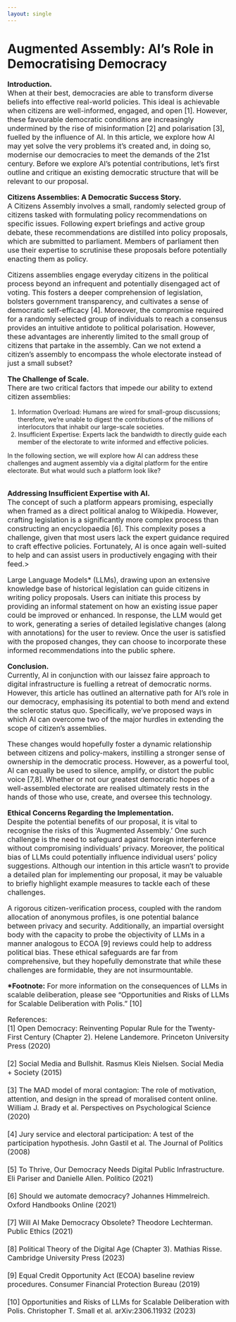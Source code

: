 ```yaml
---
layout: single
---
```

<h1>Augmented Assembly: AI’s Role in Democratising Democracy</h1>

<p style="font-size: 16px;"><b>Introduction.</b><br>
When at their best, democracies are able to transform diverse beliefs into effective real-world policies. This ideal is achievable when citizens are well-informed, engaged, and open [1]. However, these favourable democratic conditions are increasingly undermined by the rise of misinformation [2] and polarisation [3], fuelled by the influence of AI. In this article, we explore how AI may yet solve the very problems it’s created and, in doing so, modernise our democracies to meet the demands of the 21st century. Before we explore AI’s potential contributions, let’s first outline and critique an existing democratic structure that will be relevant to our proposal.<br>

<p style="font-size: 16px;"><b>Citizens Assemblies: A Democratic Success Story.</b><br>
A Citizens Assembly involves a small, randomly selected group of citizens tasked with formulating policy recommendations on specific issues. Following expert briefings and active group debate, these recommendations are distilled into policy proposals, which are submitted to parliament. Members of parliament then use their expertise to scrutinise these proposals before potentially enacting them as policy.<br>

<p style="font-size: 16px;">Citizens assemblies engage everyday citizens in the political process beyond an infrequent and potentially disengaged act of voting. This fosters a deeper comprehension of legislation, bolsters government transparency, and cultivates a sense of democratic self-efficacy [4]. Moreover, the compromise required for a randomly selected group of individuals to reach a consensus provides an intuitive antidote to political polarisation. However, these advantages are inherently limited to the small group of citizens that partake in the assembly. Can we not extend a citizen’s assembly to encompass the whole electorate instead of just a small subset?<br>

<p style="font-size: 16px;"><b>The Challenge of Scale.</b><br>
There are two critical factors that impede our ability to extend citizen assemblies:<br>
<ol>
  <li>Information Overload: Humans are wired for small-group discussions; therefore, we’re unable to digest the contributions of the millions of interlocutors that inhabit our large-scale societies.</li>
  <li>Insufficient Expertise: Experts lack the bandwidth to directly guide each member of the electorate to write informed and effective policies.</li>
</ol>
In the following section, we will explore how AI can address these challenges and augment assembly via a digital platform for the entire electorate. But what would such a platform look like?<br>
<br>
<p style="font-size: 16px;"><b>Addressing Insufficient Expertise with AI.</b><br>
The concept of such a platform appears promising, especially when framed as a direct political analog to Wikipedia. However, crafting legislation is a significantly more complex process than constructing an encyclopaedia [6]. This complexity poses a challenge, given that most users lack the expert guidance required to craft effective policies. Fortunately, AI is once again well-suited to help and can assist users in productively engaging with their feed.><br>

<p style="font-size: 16px;">Large Language Models* (LLMs), drawing upon an extensive knowledge base of historical legislation can guide citizens in writing policy proposals. Users can initiate this process by providing an informal statement on how an existing issue paper could be improved or enhanced. In response, the LLM would get to work, generating a series of detailed legislative changes (along with annotations) for the user to review. Once the user is satisfied with the proposed changes, they can choose to incorporate these informed recommendations into the public sphere.
  
<p style="font-size: 16px;"><b>Conclusion.</b><br>
Currently, AI in conjunction with our laissez faire approach to digital infrastructure is fuelling a retreat of democratic norms. However, this article has outlined an alternative path for AI’s role in our democracy, emphasising its potential to both mend and extend the sclerotic status quo. Specifically, we’ve proposed ways in which AI can overcome two of the major hurdles in extending the scope of citizen’s assemblies.

<p style="font-size: 16px;">These changes would hopefully foster a dynamic relationship between citizens and policy-makers, instilling a stronger sense of ownership in the democratic process. However, as a powerful tool, AI can equally be used to silence, amplify, or distort the public voice [7,8]. Whether or not our greatest democratic hopes of a well-assembled electorate are realised ultimately rests in the hands of those who use, create, and oversee this technology.

<p style="font-size: 16px;"><b>Ethical Concerns Regarding the Implementation.</b><br>
Despite the potential benefits of our proposal, it is vital to recognise the risks of this ‘Augmented Assembly.’ One such challenge is the need to safeguard against foreign interference without compromising individuals’ privacy. Moreover, the political bias of LLMs could potentially influence individual users’ policy suggestions. Although our intention in this article wasn’t to provide a detailed plan for implementing our proposal, it may be valuable to briefly highlight example measures to tackle each of these challenges.

<p style="font-size: 16px;">A rigorous citizen-verification process, coupled with the random allocation of anonymous profiles, is one potential balance between privacy and security. Additionally, an impartial oversight body with the capacity to probe the objectivity of LLMs in a manner analogous to ECOA [9] reviews could help to address political bias. These ethical safeguards are far from comprehensive, but they hopefully demonstrate that while these challenges are formidable, they are not insurmountable.

<p style="font-size: 16px;"><b>*Footnote:</b>
For more information on the consequences of LLMs in scalable deliberation, please see “Opportunities and Risks of LLMs for Scalable Deliberation with Polis.” [10]

<p style="font-size: 16px;">References:<br>
[1] Open Democracy: Reinventing Popular Rule for the Twenty-First Century (Chapter 2). Helene Landemore. Princeton University Press (2020) <br>
<br>
[2] Social Media and Bullshit. Rasmus Kleis Nielsen. Social Media + Society (2015) <br>
<br>
[3] The MAD model of moral contagion: The role of motivation, attention, and design in the spread of moralised content online. William J. Brady et al. Perspectives on Psychological Science (2020) <br>
<br>
[4] Jury service and electoral participation: A test of the participation hypothesis. John Gastil et al. The Journal of Politics (2008) <br>
<br>
[5] To Thrive, Our Democracy Needs Digital Public Infrastructure. Eli Pariser and Danielle Allen. Politico (2021) <br>
<br>
[6] Should we automate democracy? Johannes Himmelreich. Oxford Handbooks Online (2021) <br>
<br>
[7] Will AI Make Democracy Obsolete? Theodore Lechterman. Public Ethics (2021) <br>
<br>
[8] Political Theory of the Digital Age (Chapter 3). Mathias Risse. Cambridge University Press (2023) <br>
<br>
[9] Equal Credit Opportunity Act (ECOA) baseline review procedures. Consumer Financial Protection Bureau (2019) <br>
<br>
[10] Opportunities and Risks of LLMs for Scalable Deliberation with Polis. Christopher T. Small et al. arXiv:2306.11932 (2023) <br>
